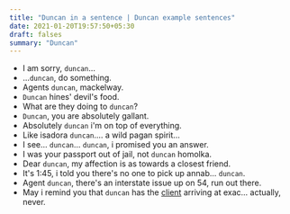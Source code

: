 ```yaml
---
title: "Duncan in a sentence | Duncan example sentences"
date: 2021-01-20T19:57:50+05:30
draft: falses
summary: "Duncan"
---
```

- I am sorry, `duncan`...
- ...`duncan`, do something.
- Agents `duncan`, mackelway.
- `Duncan` hines' devil's food.
- What are they doing to `duncan`?
- `Duncan`, you are absolutely gallant.
- Absolutely `duncan` i'm on top of everything.
- Like isadora `duncan`.... a wild pagan spirit...
- I see... `duncan`... `duncan`, i promised you an answer.
- I was your passport out of jail, not `duncan` homolka.
- Dear `duncan`, my affection is as towards a closest friend.
- It's 1:45, i told you there's no one to pick up annab... `duncan`.
- Agent `duncan`, there's an interstate issue up on 54, run out there.
- May i remind you that `duncan` has the <u>client</u> arriving at exac... actually, never.
                 

